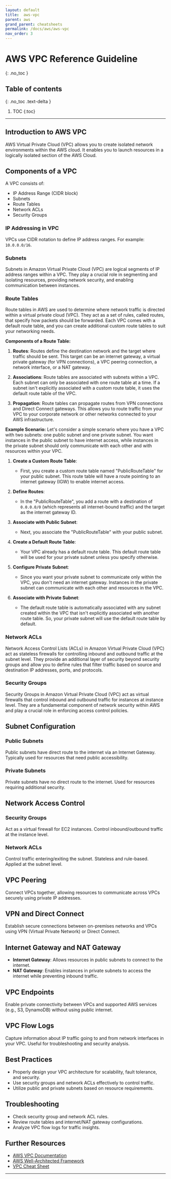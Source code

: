 ```yaml
---
layout: default
title:  aws-vpc
parent: aws
grand_parent: cheatsheets
permalink: /docs/aws/aws-vpc
nav_order: 3
---
```

# AWS VPC Reference Guideline
{: .no_toc }

## Table of contents
{: .no_toc .text-delta }

1. TOC
{:toc}

---

## Introduction to AWS VPC
AWS Virtual Private Cloud (VPC) allows you to create isolated network environments within the AWS cloud. It enables you to launch resources in a logically isolated section of the AWS Cloud.

## Components of a VPC
A VPC consists of:
- IP Address Range (CIDR block)
- Subnets
- Route Tables
- Network ACLs
- Security Groups

### IP Addressing in VPC
VPCs use CIDR notation to define IP address ranges. For example: `10.0.0.0/16`.

### Subnets
Subnets in Amazon Virtual Private Cloud (VPC) are logical segments of IP address ranges within a VPC. They play a crucial
role in segmenting and isolating resources, providing network security, and enabling communication between instances. 

### Route Tables
Route tables in AWS are used to determine where network traffic is directed within a virtual private cloud (VPC). They 
act as a set of rules, called routes, that specify how packets should be forwarded. Each VPC comes with a default route 
table, and you can create additional custom route tables to suit your networking needs.

**Components of a Route Table:**
1. **Routes**: Routes define the destination network and the target where traffic should be sent. This target can be an internet gateway, a virtual private gateway (for VPN connections), a VPC peering connection, a network interface, or a NAT gateway.

2. **Associations**: Route tables are associated with subnets within a VPC. Each subnet can only be associated with one route table at a time. If a subnet isn't explicitly associated with a custom route table, it uses the default route table of the VPC.

3. **Propagation**: Route tables can propagate routes from VPN connections and Direct Connect gateways. This allows you to route traffic from your VPC to your corporate network or other networks connected to your AWS infrastructure.

**Example Scenario:**
Let's consider a simple scenario where you have a VPC with two subnets: one public subnet and one private subnet. You want instances in the public subnet to have internet access, while instances in the private subnet should only communicate with each other and with resources within your VPC.

1. **Create a Custom Route Table**:
    - First, you create a custom route table named "PublicRouteTable" for your public subnet. This route table will have a route pointing to an internet gateway (IGW) to enable internet access.

2. **Define Routes**:
    - In the "PublicRouteTable", you add a route with a destination of `0.0.0.0/0` (which represents all internet-bound traffic) and the target as the internet gateway ID.

3. **Associate with Public Subnet**:
    - Next, you associate the "PublicRouteTable" with your public subnet.

4. **Create a Default Route Table**:
    - Your VPC already has a default route table. This default route table will be used for your private subnet unless you specify otherwise.

5. **Configure Private Subnet**:
    - Since you want your private subnet to communicate only within the VPC, you don't need an internet gateway. Instances in the private subnet can communicate with each other and resources in the VPC.

6. **Associate with Private Subnet**:
    - The default route table is automatically associated with any subnet created within the VPC that isn't explicitly associated with another route table. So, your private subnet will use the default route table by default.

### Network ACLs
Network Access Control Lists (ACLs) in Amazon Virtual Private Cloud (VPC) act as stateless firewalls for controlling 
inbound and outbound traffic at the subnet level. They provide an additional layer of security beyond security groups 
and allow you to define rules that filter traffic based on source and destination IP addresses, ports, and protocols.

### Security Groups
Security Groups in Amazon Virtual Private Cloud (VPC) act as virtual firewalls that control inbound and outbound traffic 
for instances at instance level. They are a fundamental component of network security within AWS and play a crucial role 
in enforcing access control policies.

## Subnet Configuration
### Public Subnets
Public subnets have direct route to the internet via an Internet Gateway. Typically used for resources that need public accessibility.

### Private Subnets
Private subnets have no direct route to the internet. Used for resources requiring additional security.

## Network Access Control
### Security Groups
Act as a virtual firewall for EC2 instances. Control inbound/outbound traffic at the instance level.

### Network ACLs
Control traffic entering/exiting the subnet. Stateless and rule-based. Applied at the subnet level.

## VPC Peering
Connect VPCs together, allowing resources to communicate across VPCs securely using private IP addresses.

## VPN and Direct Connect
Establish secure connections between on-premises networks and VPCs using VPN (Virtual Private Network) or Direct Connect.

## Internet Gateway and NAT Gateway
- **Internet Gateway**: Allows resources in public subnets to connect to the internet.
- **NAT Gateway**: Enables instances in private subnets to access the internet while preventing inbound traffic.

## VPC Endpoints
Enable private connectivity between VPCs and supported AWS services (e.g., S3, DynamoDB) without using public internet.

## VPC Flow Logs
Capture information about IP traffic going to and from network interfaces in your VPC. Useful for troubleshooting and security analysis.

## Best Practices
- Properly design your VPC architecture for scalability, fault tolerance, and security.
- Use security groups and network ACLs effectively to control traffic.
- Utilize public and private subnets based on resource requirements.

## Troubleshooting
- Check security group and network ACL rules.
- Review route tables and internet/NAT gateway configurations.
- Analyze VPC flow logs for traffic insights.

## Further Resources
- [AWS VPC Documentation](https://docs.aws.amazon.com/vpc)
- [AWS Well-Architected Framework](https://aws.amazon.com/architecture/well-architected/)
- [VPC Cheat Sheet](https://cjrequena.com/markdowns/docs/aws/aws-cli#aws-cli-commands-for-amazon-vpc)

---

